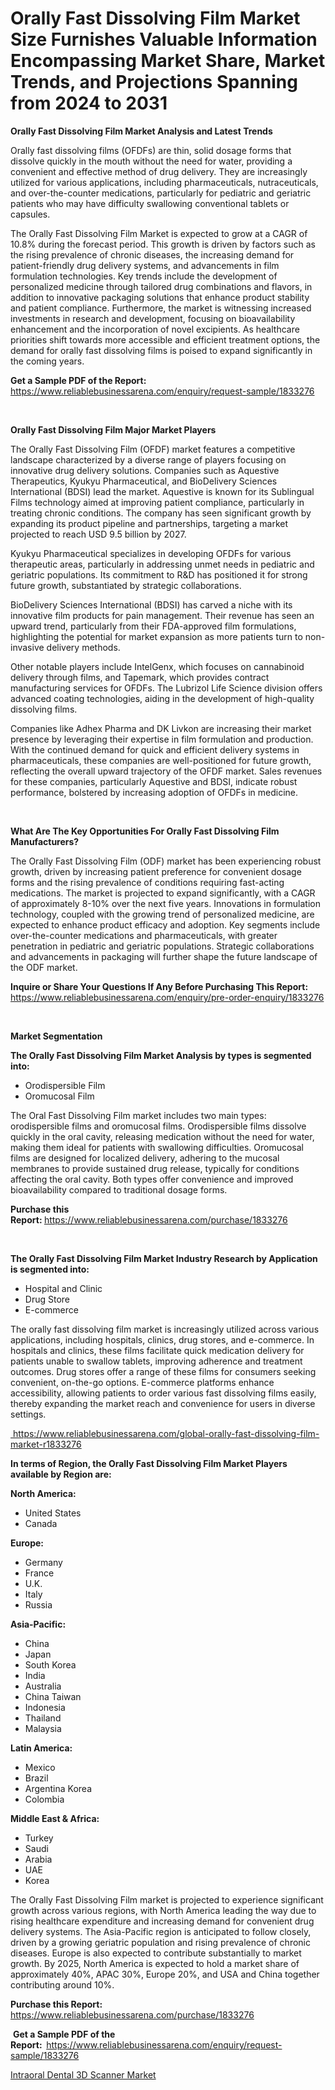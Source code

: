 <p><h1>Orally Fast Dissolving Film Market Size Furnishes Valuable Information Encompassing Market Share, Market Trends, and Projections Spanning from 2024 to 2031</h1></p><p><strong>Orally Fast Dissolving Film Market Analysis and Latest Trends</strong></p>
<p><p>Orally fast dissolving films (OFDFs) are thin, solid dosage forms that dissolve quickly in the mouth without the need for water, providing a convenient and effective method of drug delivery. They are increasingly utilized for various applications, including pharmaceuticals, nutraceuticals, and over-the-counter medications, particularly for pediatric and geriatric patients who may have difficulty swallowing conventional tablets or capsules. </p><p>The Orally Fast Dissolving Film Market is expected to grow at a CAGR of 10.8% during the forecast period. This growth is driven by factors such as the rising prevalence of chronic diseases, the increasing demand for patient-friendly drug delivery systems, and advancements in film formulation technologies. Key trends include the development of personalized medicine through tailored drug combinations and flavors, in addition to innovative packaging solutions that enhance product stability and patient compliance. Furthermore, the market is witnessing increased investments in research and development, focusing on bioavailability enhancement and the incorporation of novel excipients. As healthcare priorities shift towards more accessible and efficient treatment options, the demand for orally fast dissolving films is poised to expand significantly in the coming years.</p></p>
<p><strong>Get a Sample PDF of the Report:&nbsp;</strong> <a href="https://www.reliablebusinessarena.com/enquiry/request-sample/1833276?utm_campaign=1892&utm_medium=2&utm_source=Github&utm_content=ia&utm_term=01012025&utm_id=orally-fast-dissolving-film">https://www.reliablebusinessarena.com/enquiry/request-sample/1833276</a></p>
<p>&nbsp;</p>
<p><strong>Orally Fast Dissolving Film Major Market Players</strong></p>
<p><p>The Orally Fast Dissolving Film (OFDF) market features a competitive landscape characterized by a diverse range of players focusing on innovative drug delivery solutions. Companies such as Aquestive Therapeutics, Kyukyu Pharmaceutical, and BioDelivery Sciences International (BDSI) lead the market. Aquestive is known for its Sublingual Films technology aimed at improving patient compliance, particularly in treating chronic conditions. The company has seen significant growth by expanding its product pipeline and partnerships, targeting a market projected to reach USD 9.5 billion by 2027.</p><p>Kyukyu Pharmaceutical specializes in developing OFDFs for various therapeutic areas, particularly in addressing unmet needs in pediatric and geriatric populations. Its commitment to R&D has positioned it for strong future growth, substantiated by strategic collaborations.</p><p>BioDelivery Sciences International (BDSI) has carved a niche with its innovative film products for pain management. Their revenue has seen an upward trend, particularly from their FDA-approved film formulations, highlighting the potential for market expansion as more patients turn to non-invasive delivery methods.</p><p>Other notable players include IntelGenx, which focuses on cannabinoid delivery through films, and Tapemark, which provides contract manufacturing services for OFDFs. The Lubrizol Life Science division offers advanced coating technologies, aiding in the development of high-quality dissolving films.</p><p>Companies like Adhex Pharma and DK Livkon are increasing their market presence by leveraging their expertise in film formulation and production. With the continued demand for quick and efficient delivery systems in pharmaceuticals, these companies are well-positioned for future growth, reflecting the overall upward trajectory of the OFDF market. Sales revenues for these companies, particularly Aquestive and BDSI, indicate robust performance, bolstered by increasing adoption of OFDFs in medicine.</p></p>
<p>&nbsp;</p>
<p><strong>What Are The Key Opportunities For Orally Fast Dissolving Film Manufacturers?</strong></p>
<p><p>The Orally Fast Dissolving Film (ODF) market has been experiencing robust growth, driven by increasing patient preference for convenient dosage forms and the rising prevalence of conditions requiring fast-acting medications. The market is projected to expand significantly, with a CAGR of approximately 8-10% over the next five years. Innovations in formulation technology, coupled with the growing trend of personalized medicine, are expected to enhance product efficacy and adoption. Key segments include over-the-counter medications and pharmaceuticals, with greater penetration in pediatric and geriatric populations. Strategic collaborations and advancements in packaging will further shape the future landscape of the ODF market.</p></p>
<p><strong>Inquire or Share Your Questions If Any Before Purchasing This Report:</strong> <a href="https://www.reliablebusinessarena.com/enquiry/pre-order-enquiry/1833276?utm_campaign=1892&utm_medium=2&utm_source=Github&utm_content=ia&utm_term=01012025&utm_id=orally-fast-dissolving-film">https://www.reliablebusinessarena.com/enquiry/pre-order-enquiry/1833276</a></p>
<p>&nbsp;</p>
<p><strong>Market Segmentation</strong></p>
<p><strong>The Orally Fast Dissolving Film Market Analysis by types is segmented into:</strong></p>
<p><ul><li>Orodispersible Film</li><li>Oromucosal Film</li></ul></p>
<p><p>The Oral Fast Dissolving Film market includes two main types: orodispersible films and oromucosal films. Orodispersible films dissolve quickly in the oral cavity, releasing medication without the need for water, making them ideal for patients with swallowing difficulties. Oromucosal films are designed for localized delivery, adhering to the mucosal membranes to provide sustained drug release, typically for conditions affecting the oral cavity. Both types offer convenience and improved bioavailability compared to traditional dosage forms.</p></p>
<p><strong>Purchase this Report:&nbsp;</strong><a href="https://www.reliablebusinessarena.com/purchase/1833276?utm_campaign=1892&utm_medium=2&utm_source=Github&utm_content=ia&utm_term=01012025&utm_id=orally-fast-dissolving-film">https://www.reliablebusinessarena.com/purchase/1833276</a></p>
<p>&nbsp;</p>
<p><strong>The Orally Fast Dissolving Film Market Industry Research by Application is segmented into:</strong></p>
<p><ul><li>Hospital and Clinic</li><li>Drug Store</li><li>E-commerce</li></ul></p>
<p><p>The orally fast dissolving film market is increasingly utilized across various applications, including hospitals, clinics, drug stores, and e-commerce. In hospitals and clinics, these films facilitate quick medication delivery for patients unable to swallow tablets, improving adherence and treatment outcomes. Drug stores offer a range of these films for consumers seeking convenient, on-the-go options. E-commerce platforms enhance accessibility, allowing patients to order various fast dissolving films easily, thereby expanding the market reach and convenience for users in diverse settings.</p></p>
<p><a href="https://www.reliablebusinessarena.com/global-orally-fast-dissolving-film-market-r1833276?utm_campaign=1892&utm_medium=2&utm_source=Github&utm_content=ia&utm_term=01012025&utm_id=orally-fast-dissolving-film">&nbsp;https://www.reliablebusinessarena.com/global-orally-fast-dissolving-film-market-r1833276</a></p>
<p><strong>In terms of Region, the Orally Fast Dissolving Film Market Players available by Region are:</strong></p>
<p>
    <p> <strong> North America: </strong>
        <ul>
            <li>United States</li>
            <li>Canada</li>
        </ul>
        </p> 
    <p> <strong> Europe: </strong>
        <ul>
            <li>Germany</li>
            <li>France</li>
            <li>U.K.</li>
            <li>Italy</li>
            <li>Russia</li>
        </ul>
        </p> 
    <p> <strong> Asia-Pacific: </strong>
        <ul>
            <li>China</li>
            <li>Japan</li>
            <li>South Korea</li>
            <li>India</li>
            <li>Australia</li>
            <li>China Taiwan</li>
            <li>Indonesia</li>
            <li>Thailand</li>
            <li>Malaysia</li>
        </ul>
        </p> 
    <p> <strong> Latin America: </strong>
        <ul>
            <li>Mexico</li>
            <li>Brazil</li>
            <li>Argentina Korea</li>
            <li>Colombia</li>
        </ul>
        </p> 
    <p> <strong> Middle East & Africa: </strong>
        <ul>
            <li>Turkey</li>
            <li>Saudi</li>
            <li>Arabia</li>
            <li>UAE</li>
            <li>Korea</li>
        </ul>
    </p>
    </p>
<p><p>The Orally Fast Dissolving Film market is projected to experience significant growth across various regions, with North America leading the way due to rising healthcare expenditure and increasing demand for convenient drug delivery systems. The Asia-Pacific region is anticipated to follow closely, driven by a growing geriatric population and rising prevalence of chronic diseases. Europe is also expected to contribute substantially to market growth. By 2025, North America is expected to hold a market share of approximately 40%, APAC 30%, Europe 20%, and USA and China together contributing around 10%.</p></p>
<p><strong>Purchase this Report: </strong><a href="https://www.reliablebusinessarena.com/purchase/1833276?utm_campaign=1892&utm_medium=2&utm_source=Github&utm_content=ia&utm_term=01012025&utm_id=orally-fast-dissolving-film">https://www.reliablebusinessarena.com/purchase/1833276</a></p>
<p>&nbsp;<strong>Get a Sample PDF of the Report:&nbsp;&nbsp;</strong><a href="https://www.reliablebusinessarena.com/enquiry/request-sample/1833276?utm_campaign=1892&utm_medium=2&utm_source=Github&utm_content=ia&utm_term=01012025&utm_id=orally-fast-dissolving-film">https://www.reliablebusinessarena.com/enquiry/request-sample/1833276</a></p>
<p><strong></strong></p>
<p><p><a href="https://github.com/provorikovar/Market-Research-Report-List-6/blob/main/intraoral-dental-3d-scanner-market.md?utm_campaign=1892&utm_medium=2&utm_source=Github&utm_content=ia&utm_term=01012025&utm_id=orally-fast-dissolving-film">Intraoral Dental 3D Scanner Market</a></p></p>